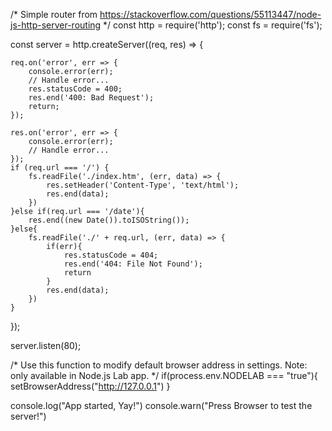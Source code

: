 /*
	Simple router from https://stackoverflow.com/questions/55113447/node-js-http-server-routing
*/
const http = require('http');
const fs = require('fs');

const server = http.createServer((req, res) => {
	
    req.on('error', err => {
        console.error(err);
        // Handle error...
        res.statusCode = 400;
        res.end('400: Bad Request');
        return;
    });

    res.on('error', err => {
        console.error(err);
        // Handle error...
    });
	if (req.url === '/') {
		fs.readFile('./index.htm', (err, data) => {
			res.setHeader('Content-Type', 'text/html');
			res.end(data);
		})
	}else if(req.url === '/date'){
		res.end((new Date()).toISOString());
	}else{
		fs.readFile('./' + req.url, (err, data) => {
			if(err){
				res.statusCode = 404;
				res.end('404: File Not Found');
				return
			}
			res.end(data);
		})
	}
});


server.listen(80);

/*
	Use this function to modify default browser address in settings.
	Note: only available in Node.js Lab app.
*/
if(process.env.NODELAB === "true"){
	setBrowserAddress("http://127.0.0.1")
}


console.log("App started, Yay!")
console.warn("Press Browser to test the server!")

<!---
Ajackdon/Ajackdon is a ✨ special ✨ repository because its `README.md` (this file) appears on your GitHub profile.
You can click the Preview link to take a look at your changes.
--->
